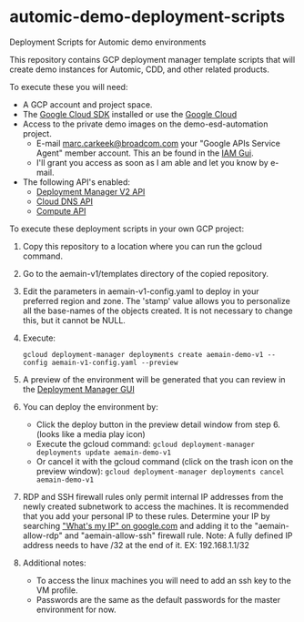 # automic-demo-deployment-scripts
Deployment Scripts for Automic demo environments

This repository contains GCP deployment manager template scripts that will create demo instances for Automic, CDD, and other related products.

To execute these you will need:
+ A GCP account and project space.
+ The [Google Cloud SDK](https://cloud.google.com/sdk/docs/) installed or use the [Google Cloud ](https://cloud.google.com/shell/docs/)
+ Access to the private demo images on the demo-esd-automation project.
  - E-mail marc.carkeek@broadcom.com your "Google APIs Service Agent" member account. This an be found in the [IAM Gui](https://console.cloud.google.com/iam-admin/iam).
  - I'll grant you access as soon as I am able and let you know by e-mail.
+ The following API's enabled:
  - [Deployment Manager V2 API](https://console.cloud.google.com/apis/library/deploymentmanager.googleapis.com?q=deploy)
  - [Cloud DNS API](https://console.cloud.google.com/apis/library/dns.googleapis.com?q=cloud%20dns)
  - [Compute API](https://console.cloud.google.com/apis/library/compute.googleapis.com?q=compute)

To execute these deployment scripts in your own GCP project:
1. Copy this repository to a location where you can run the gcloud command.
2. Go to the aemain-v1/templates directory of the copied repository.
3. Edit the parameters in aemain-v1-config.yaml to deploy in your preferred region and zone. The 'stamp' value allows you to personalize all the base-names of the objects created. It is not necessary to change this, but it cannot be NULL.
4. Execute:

   `gcloud deployment-manager deployments create aemain-demo-v1 --config aemain-v1-config.yaml --preview`

5. A preview of the environment will be generated that you can review in the [Deployment Manager GUI](https://console.cloud.google.com/dm/deployments)
6. You can deploy the environment by:
   - Click the deploy button in the preview detail window from step 6. (looks like a media play icon)
   - Execute the gcloud command:
     `gcloud deployment-manager deployments update aemain-demo-v1`
   - Or cancel it with the gcloud command (click on the trash icon on the preview window):
     `gcloud deployment-manager deployments cancel aemain-demo-v1`
7. RDP and SSH firewall rules only permit internal IP addresses from the newly created subnetwork to access the machines. It is recommended that you add your personal IP to these rules. Determine your IP by searching ["What's my IP" on google.com](https://www.google.com/search?q=whats+my+ip+address) and adding it to the "aemain-allow-rdp" and "aemain-allow-ssh" firewall rule. Note: A fully defined IP address needs to have /32 at the end of it. EX: 192.168.1.1/32
8. Additional notes:
   - To access the linux machines you will need to add an ssh key to the VM profile.
   - Passwords are the same as the default passwords for the master environment for now.
